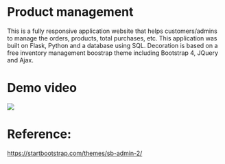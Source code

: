# Product management

This is a fully responsive application website that helps customers/admins to manage the orders, products, total purchases, etc. This application was built on Flask, Python and a database using SQL. Decoration is based on a free inventory management boostrap theme including Bootstrap 4, JQuery and Ajax. 

# Demo video

[![](https://img.youtube.com/vi/VfCyHwoH2LE/0.jpg)](https://www.youtube.com/watch?v=VfCyHwoH2LE)


# Reference: 

https://startbootstrap.com/themes/sb-admin-2/

